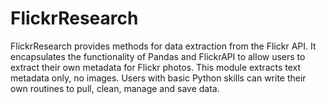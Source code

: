 # FlickrResearch
FlickrResearch provides methods for data extraction from the Flickr API. It encapsulates the functionality of Pandas and FlickrAPI to allow users to extract their own metadata for Flickr photos. This module extracts text metadata only, no images. Users with basic Python skills can write their own routines to pull, clean, manage and save data.
